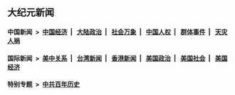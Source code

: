 ## 大纪元新闻

#### 中国新闻 &nbsp;>&nbsp; [中国经济](indexes/ncid283/README.md?04222045) &nbsp;| &nbsp; [大陆政治](indexes/ncid277/README.md?04222045) &nbsp;| &nbsp; [社会万象](indexes/ncid282/README.md?04222045) &nbsp;| &nbsp; [中国人权](indexes/ncid278/README.md?04222045) &nbsp;| &nbsp; [群体事件](indexes/ncid279/README.md?04222045) &nbsp;| &nbsp; [天灾人祸](indexes/ncid280/README.md?04222045)

#### 国际新闻 &nbsp;>&nbsp; [美中关系](indexes/nf1412576/README.md?04222045) &nbsp;| &nbsp; [台湾新闻](indexes/ncid1349361/README.md?04222045) &nbsp;| &nbsp; [香港新闻](indexes/ncid1349362/README.md?04222045) &nbsp;| &nbsp; [美国政治](indexes/ncid1078159/README.md?04222045) &nbsp;| &nbsp; [美国社会](indexes/ncid1078160/README.md?04222045) &nbsp;| &nbsp; [美国经济](indexes/ncid1078158/README.md?04222045)

#### 特别专题 &nbsp;>&nbsp; [中共百年历史](https://github.com/epoch-news/epoch-special/blob/master/README.md?04222045)  
